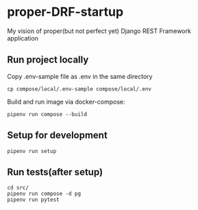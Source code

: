 # proper-DRF-startup
My vision of proper(but not perfect yet) Django REST Framework application

## Run project locally

Copy .env-sample file as .env in the same directory

    cp compose/local/.env-sample compose/local/.env

Build and run image via docker-compose:

    pipenv run compose --build


## Setup for development

    pipenv run setup

## Run tests(after setup)

    cd src/
    pipenv run compose -d pg
    pipenv run pytest
